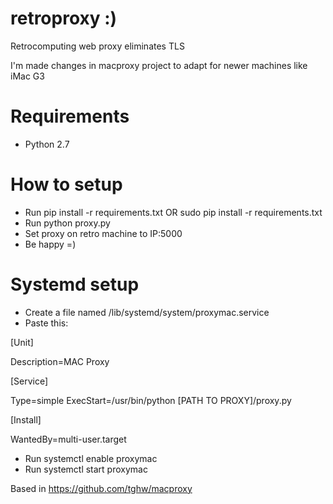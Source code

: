# retroproxy :)
Retrocomputing web proxy eliminates TLS

I'm made changes in macproxy project to adapt for newer machines like iMac G3

# Requirements
- Python 2.7

# How to setup
- Run pip install -r requirements.txt OR sudo pip install -r requirements.txt
- Run python proxy.py 
- Set proxy on retro machine to IP:5000
- Be happy =)

# Systemd setup

- Create a file named /lib/systemd/system/proxymac.service
- Paste this:

\[Unit\]

Description=MAC Proxy

\[Service\]

Type=simple
ExecStart=/usr/bin/python [PATH TO PROXY]/proxy.py

\[Install\]

WantedBy=multi-user.target

- Run systemctl enable proxymac
- Run systemctl start proxymac


Based in https://github.com/tghw/macproxy
